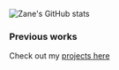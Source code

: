 ![Zane's GitHub stats](https://github-readme-stats.vercel.app/api?username=zaneh&hide=contribs&theme=onedark&id=125)

### Previous works

Check out my <a href="https://zaaane.com/projects" target="_blank">projects here</a>
